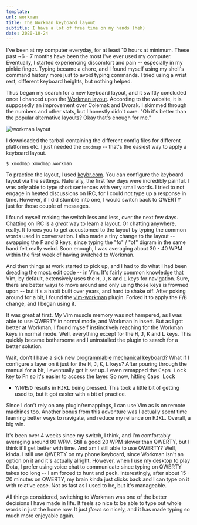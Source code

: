 ```yaml
---
template:
url: workman
title: The Workman keyboard layout
subtitle: I have a lot of free time on my hands (heh)
date: 2020-10-24
---
```


I've been at my computer everyday, for at least 10 hours at minimum.
These past ~6 - 7 months have been the most I've ever used my computer.
Eventually, I started experiencing discomfort and pain -- especially in
my pinkie finger. Typing became a chore, and I found myself using my
shell's command history more just to avoid typing commands. I tried
using a wrist rest, different keyboard heights, but nothing helped.

Thus began my search for a new keyboard layout, and it swiftly concluded
once I chanced upon the [Workman layout](https://workmanlayout.org).
According to the website, it is supposedly an improvement over Colemak
and Dvorak. I skimmed through the numbers and other stats, but
I honestly didn't care. "Oh it's better than the popular alternative
layouts? Okay that's enough for me."

![workman layout](https://raw.githubusercontent.com/kdeloach/workman/gh-pages/images/workman_layout.png)

I downloaded the tarball containing the different config files for
different platforms etc. I just needed the `xmodmap` -- that's the
easiest way to apply a keyboard layout.

```console
$ xmodmap xmodmap.workman
```

To practice the layout, I used [keybr.com](https://keybr.com). You can
configure the keyboard layout via the settings. Naturally, the first few
days were incredibly painful. I was only able to type short sentences
with very small words. I tried to not engage in heated discussions on
IRC, for I could not type up a response in time. However, if I did
stumble into one, I would switch back to QWERTY just for those couple of
messages.

I found myself making the switch less and less, over the next few days.
Chatting on IRC is a _great_ way to learn a layout. Or chatting
anywhere, really. It forces you to get accustomed to the layout by
typing the common words used in conversation. I also made a tiny change
to the layout -- swapping the <kbd>F</kbd> and <kbd>B</kbd> keys, since
typing the "fo" / "of" digram in the same hand felt really weird. Soon
enough, I was averaging about 30 - 40 WPM within the first week of
having switched to Workman. 

And then things at work started to pick up, and I had to do what I had
been dreading the most: edit code -- in Vim. It's fairly common
knowledge that Vim, by default, extensively uses the <kbd>H</kbd>,
<kbd>J</kbd>, <kbd>K</kbd> and <kbd>L</kbd> keys for navigation. Sure,
there are better ways to move around and only using those keys is
frowned upon -- but it's a habit built over years, and hard to shake
off. After poking around for a bit, I found the
[vim-workman](https://github.com/nicwest/vim-workman) plugin. Forked it
to apply the <kbd>F</kbd>/<kbd>B</kbd> change, and I began using it.

It was great at first. My Vim muscle memory was not hampered, as I was
able to use QWERTY in normal mode, and Workman in insert. But as I got
better at Workman, I found myself instinctively reaching for the Workman
keys in normal mode. Well, everything except for the <kbd>H</kbd>,
<kbd>J</kbd>, <kbd>K</kbd> and <kbd>L</kbd> keys. This quickly became
bothersome and I uninstalled the plugin to search for a better solution.

Wait, don't I have a sick new [programmable mechanical
keyboard](/blog/ducky-one-2)? What if I configure a layer on it just for
the <kbd>H</kbd>, <kbd>J</kbd>, <kbd>K</kbd>, <kbd>L</kbd> keys? After
pouring through the manual for a bit, I eventually got it set up. I even
remapped the <kbd>Caps Lock</kbd> key to <kbd>Fn</kbd> so it's easier to
access the layer. So now, hitting <kbd>Caps Lock</kbd>
+ <kbd>Y</kbd>/<kbd>N</kbd>/<kbd>E</kbd>/<kbd>O</kbd> results in
<kbd>HJKL</kbd> being pressed. This took a little bit of getting used to,
but it got easier with a bit of practice. 

Since I don't rely on any plugin/remappings, I can use Vim as is on
remote machines too. Another bonus from this adventure was I actually
spent time learning better ways to navigate, and reduce my reliance on
<kbd>HJKL</kbd>. Overall, a big win.

It's been over 4 weeks since my switch, I think, and I'm comfortably
averaging around 80 WPM. Still a good 20 WPM slower than QWERTY, but
I think it'll get better with time. And am I still able to use QWERTY?
Well, kinda. I still use QWERTY on my phone keyboard, since Workman
isn't an option on it and it's actually alright. However, when I use my
desktop to play Dota, I prefer using voice chat to communicate since
typing on QWERTY takes too long -- I am forced to hunt and peck.
Interestingly, after about 15 - 20 minutes on QWERTY, my brain kinda
just clicks back and I can type on it with relative ease. Not as fast as
I used to be, but it's manageable.

All things considered, switching to Workman was one of the better
decisions I have made in life. It feels so nice to be able to type out
whole words in just the home row. It just _flows_ so nicely, and it has
made typing so much more enjoyable again.
